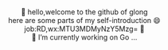 <!-- ### Hi there 👋 -->


<!-- **Sc-glong/Sc-glong** is a ✨ _special_ ✨ repository because its `README.md` (this file) appears on your GitHub profile.

Here are some ideas to get you started:

- 🔭 I’m currently working on ... -->

 
<!-- - 👯 I’m looking to collaborate on ...
- 🤔 I’m looking for help with ...
- 💬 Ask me about ...
- 📫 How to reach me: ...
- 😄 Pronouns: ...
- ⚡ Fun fact: ... -->
<p align="center">
<br>👋 hello,welcome to the github of glong
<br>here are some parts of my self-introduction 😄
<br>job:RD,wx:MTU3MDMyNzY5Mzg= 💬
<br>🔭 I’m currently working on Go ...
</p>


